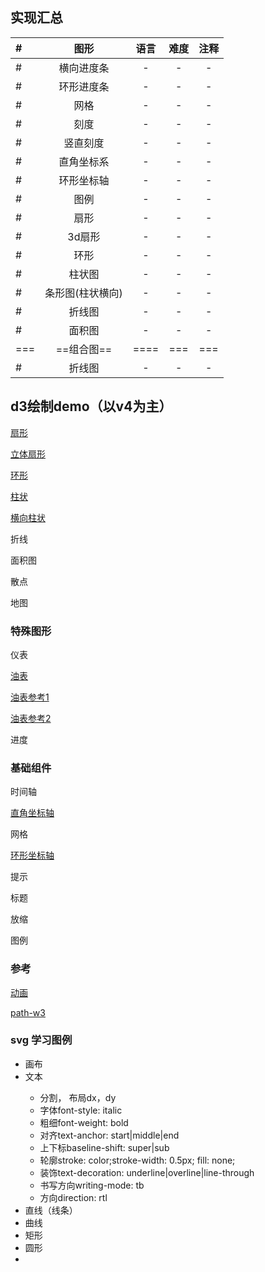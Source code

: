 ## 实现汇总


|#|图形|语言|难度|注释|
|:-|:-:|:-:|:-:|:-:|
|#|横向进度条|-|-|-|
|#|环形进度条|-|-|-|
|#|网格|-|-|-|
|#|刻度|-|-|-|
|#|竖直刻度|-|-|-|
|#|直角坐标系|-|-|-|
|#|环形坐标轴|-|-|-|
|#|图例|-|-|-|
|#|扇形|-|-|-|
|#|3d扇形|-|-|-|
|#|环形|-|-|-|
|#|柱状图|-|-|-|
|#|条形图(柱状横向)|-|-|-|
|#|折线图|-|-|-|
|#|面积图|-|-|-|
|===|==组合图==|====|===|===|
|#|折线图|-|-|-|


## d3绘制demo（以v4为主）

[扇形](https://daaasheng.github.io/dash/d3/v4/pie-v4.html)

[立体扇形](https://daaasheng.github.io/dash/d3/v4/pie-3d-v4.html)

[环形](https://daaasheng.github.io/dash/d3/v4/dount-v4.html)

[柱状](https://daaasheng.github.io/dash/d3/v4/simple-bar-v4.html)

[横向柱状](https://daaasheng.github.io/dash/d3/v4/bar-v4.html)

折线

面积图

散点

地图

### 特殊图形

仪表

[油表](https://daaasheng.github.io/dash/d3/v4/gauge-oil.html)

[油表参考1](http://bl.ocks.org/metormote/6392996)

[油表参考2](http://bl.ocks.org/NPashaP/59c2c7483fb61070486835d15c807941)

进度

### 基础组件

时间轴

[直角坐标轴](https://daaasheng.github.io/dash/d3/v4/axis-rect.html)



网格

[环形坐标轴](https://daaasheng.github.io/dash/d3/v4/axis-circle.html)

提示

标题

放缩

图例

### 参考

[动画](http://bl.ocks.org/brattonc/b1abb535227b2f722b51)

[path-w3](https://www.w3.org/TR/SVG/paths.html)


### svg 学习图例

- 画布
- 文本<text>
	- 分割<tspan>， 布局dx，dy
	- 字体font-style: italic
	- 粗细font-weight: bold
	- 对齐text-anchor: start|middle|end
	- 上下标baseline-shift: super|sub
	- 轮廓stroke: color;stroke-width: 0.5px; fill: none;
	- 装饰text-decoration: underline|overline|line-through
	- 书写方向writing-mode: tb
	- 方向direction: rtl
- 直线（线条）
- 曲线
- 矩形
- 圆形
- 


